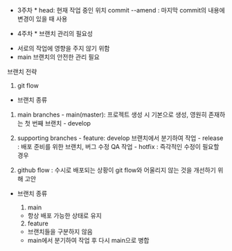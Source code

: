 * 3주차 *
head: 현재 작업 중인 위치 
commit --amend : 마지막 commit의 내용에 변경이 있을 때 사용

* 4주차 *
브랜치 관리의 필요성
- 서로의 작업에 영향을 주지 않기 위함
- main 브랜치의 안전한 관리 필요 

브랜치 전략 
 1. git flow 
 - 브랜치 종류 
  1) main branches
    - main(master): 프로젝트 생성 시 기본으로 생성, 영원히 존재하는 첫 번째 브랜치 
    - develop
    

  2) supporting branches
    - feature: develop 브랜치에서 분기하여 작업
    - release : 배포 준비를 위한 브랜치, 버그 수정 QA 작업 
    - hotfix : 즉각적인 수정이 필요할 경우 


2. github flow
: 수시로 배포되는 상황이 git flow와 어울리지 않는 것을 개선하기 위해 고안
- 브랜치 종류 
  1) main
    - 항상 배포 가능한 상태로 유지 
   
  2) feature
    - 브랜치들을 구분하지 않음 
    - main에서 분기하여 작업 후 다시 main으로 병합 



